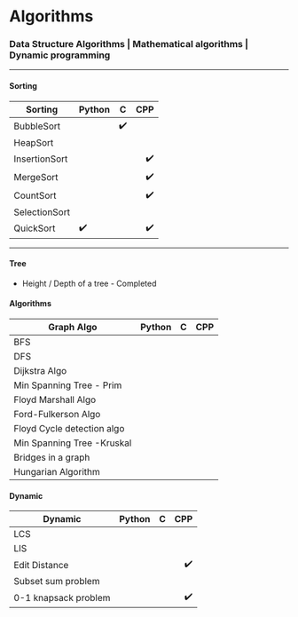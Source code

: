 # Algorithms
### Data Structure Algorithms | Mathematical algorithms | Dynamic programming

---
#### Sorting
|  Sorting       | Python        | C              |CPP          |
|--------------- |:-------------| :-------------:|------------------:|
| BubbleSort |               |   ✔️              |              |
|HeapSort |               |                 |              |
|InsertionSort|               |                 | ✔️          |
|MergeSort|               |               |       ✔️       |
|CountSort|               |                 |     ✔️         |
|SelectionSort|               |                 |              |
| QuickSort|      ✔️          |                 |  ✔️           |


---
#### Tree
* Height / Depth of a tree - Completed

#### Algorithms
|  Graph Algo       | Python        | C              |CPP          |
|--------------- |:-------------| :-------------:|------------------:|
| BFS |               |                |              |
| DFS |               |                |              |
| Dijkstra Algo|               |                 |            |
| Min Spanning Tree - Prim|            |               |         |
| Floyd Marshall Algo|          |                 |              |
| Ford-Fulkerson Algo|          |                 |              |
| Floyd Cycle detection algo|   |                 |              |
| Min Spanning Tree -Kruskal|   |                 |              |
| Bridges in a graph|          |                 |              |
|Hungarian Algorithm|   |                 |              |


#### Dynamic 
|  Dynamic       | Python        | C              |CPP          |
|--------------- |:-------------| :-------------:|------------------:|
|LCS |               |                |              |
|LIS |               |                |              |
|Edit Distance|               |                 |   ✔️         |
|Subset sum problem|            |               |         |
| 0-1 knapsack problem|               |                 | ✔️       |

